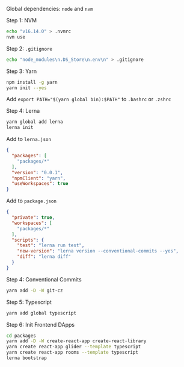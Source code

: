 Global dependencies: `node` and `nvm`

Step 1: NVM

```bash
echo "v16.14.0" > .nvmrc
nvm use
```

Step 2: `.gitignore`

```bash
echo "node_modules\n.DS_Store\n.env\n" > .gitignore
```

Step 3: Yarn

```bash
npm install -g yarn
yarn init --yes
```

Add `export PATH="$(yarn global bin):$PATH"` to `.bashrc` or `.zshrc`

Step 4: Lerna

```bash
yarn global add lerna
lerna init
```

Add to `lerna.json`

```json
{
  "packages": [
    "packages/*"
  ],
  "version": "0.0.1",
  "npmClient": "yarn",
  "useWorkspaces": true
}
```

Add to `package.json`

```json
{
  "private": true,
  "workspaces": [
    "packages/*"
  ],
  "scripts": {
    "test": "lerna run test",
    "new-version": "lerna version --conventional-commits --yes",
    "diff": "lerna diff"
  }
}
```

Step 4: Conventional Commits

```bash
yarn add -D -W git-cz
```

Step 5: Typescript

```bash
yarn add global typescript
```

Step 6: Init Frontend DApps

```bash
cd packages
yarn add -D -W create-react-app create-react-library
yarn create react-app glider --template typescript
yarn create react-app rooms --template typescript
lerna bootstrap
```
